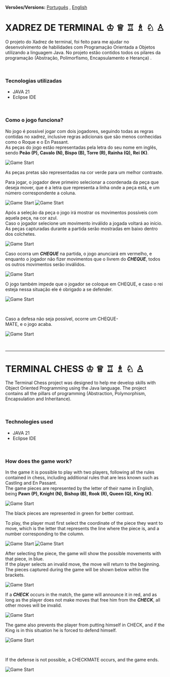 
**Versões/Versions:** [Português](#portugues) , [English](#ingles) 

<div id="portugues">
  
# XADREZ DE TERMINAL &#9812; &#9813; &#9814; &#9815; &#9816; &#9817;

O projeto do Xadrez de terminal, foi feito para me ajudar no desenvolvimento de habilidades com Programação Orientada a Objetos utilizando a linguagem Java. 
No projeto estão contidos todos os pilares da programação (Abstração, Polimorfismo, Encapsulamento e Herança) . 

<br>

### Tecnologias utilizadas

- JAVA 21
- Eclipse IDE

<br>

### Como o jogo funciona?

No jogo é possível jogar com dois jogadores, seguindo todas as regras contidas no xadrez, inclusive regras adicionais que são menos conhecidas como o Roque e o En Passant.   
As peças do jogo estão representadas pela letra do seu nome em inglês, sendo **Peão (P), Cavalo (N), Bispo (B), Torre (R), Rainha (Q), Rei (K)**.  


![Game Start](/assets/game-start.png "Tela inicial do jogo")

As peças pretas são representadas na cor verde para um melhor contraste.
<br>

Para jogar, o jogador deve primeiro selecionar a coordenada da peça que deseja mover, que é a letra que representa a linha onde a peça está, e um número correspondente a coluna.  

![Game Start](/assets/moving-pieces.png "Movendo as peças") ![Game Start](/assets/possible-capture.png "Possível captura")
<br>

Após a seleção da peça o jogo irá mostrar os movimentos possíveis com aquela peça, na cor azul.  
Caso o jogador selecione um movimento inválido a jogada voltará ao início.
As peças capturadas durante a partida serão mostradas em baixo dentro dos colchetes.  

![Game Start](/assets/captured-pieces.png "Peças capturadas")
<br>

Caso ocorra um ***CHEQUE*** na partida, o jogo anunciará em vermelho, e enquanto o jogador não fizer movimentos que o livrem do ***CHEQUE***, todos os outros movimentos serão inválidos.  

![Game Start](/assets/king-in-check.png "Rei em cheque") 
<br>

O jogo também impede que o jogador se coloque em CHEQUE, e caso o rei esteja nessa situação ele é obrigado a se defender.

![Game Start](/assets/king-defense.png "Defenda o rei")

<br>

Caso a defesa não seja possível, ocorre um CHEQUE-MATE, e o jogo acaba.

![Game Start](/assets/checkmate.png "CHEQUE-MATE")

<br>

</div>



***

<div id="ingles">
  
# TERMINAL CHESS &#9812; &#9813; &#9814; &#9815; &#9816; &#9817;

The Terminal Chess project was designed to help me develop skills with Object Oriented Programming using the Java language. 
The project contains all the pillars of programming (Abstraction, Polymorphism, Encapsulation and Inheritance).

<br>

### Technologies used

- JAVA 21
- Eclipse IDE

<br>

### How does the game work?

In the game it is possible to play with two players, following all the rules contained in chess, including additional rules that are less known such as Castling and En Passant.   
The game pieces are represented by the letter of their name in English, being **Pawn (P), Knight (N), Bishop (B), Rook (R), Queen (Q), King (K)**.


![Game Start](/assets/game-start.png "Game home screen")

The black pieces are represented in green for better contrast.
<br>

To play, the player must first select the coordinate of the piece they want to move, which is the letter that represents the line where the piece is, and a number corresponding to the column. 

![Game Start](/assets/moving-pieces.png "Moving the pieces") ![Game Start](/assets/possible-capture.png "Possible capture")
<br>

After selecting the piece, the game will show the possible movements with that piece, in blue.  
If the player selects an invalid move, the move will return to the beginning.
The pieces captured during the game will be shown below within the brackets.

![Game Start](/assets/captured-pieces.png "Captured pieces")
<br>

If a ***CHECK*** occurs in the match, the game will announce it in red, and as long as the player does not make moves that free him from the ***CHECK***, all other moves will be invalid.

![Game Start](/assets/king-in-check.png "King in Check") 
<br>

The game also prevents the player from putting himself in CHECK, and if the King is in this situation he is forced to defend himself.

![Game Start](/assets/king-defense.png "Defend the King")

<br>

If the defense is not possible, a CHECKMATE occurs, and the game ends.

![Game Start](/assets/checkmate.png "CHECKMATE")

<br>

</div>



